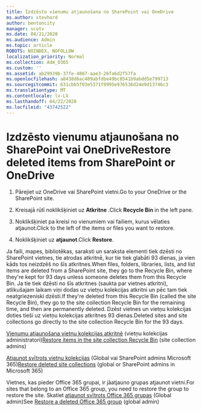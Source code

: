 ```yaml
---
title: Izdzēsto vienumu atjaunošana no SharePoint vai OneDrive
ms.author: stevhord
author: bentoncity
manager: scotv
ms.date: 04/21/2020
ms.audience: Admin
ms.topic: article
ROBOTS: NOINDEX, NOFOLLOW
localization_priority: Normal
ms.collection: Adm_O365
ms.custom: ''
ms.assetid: ab29939b-37fe-4007-aae3-26fa6d2f57fa
ms.openlocfilehash: a8438d6ac489abfdbe49bc8541b9abdd5e799713
ms.sourcegitcommit: 631cbb5f03e5371f0995e976536d24e9d13746c3
ms.translationtype: MT
ms.contentlocale: lv-LV
ms.lasthandoff: 04/22/2020
ms.locfileid: "43742522"
---
```

# <a name="restore-deleted-items-from-sharepoint-or-onedrive"></a><span data-ttu-id="73750-102">Izdzēsto vienumu atjaunošana no SharePoint vai OneDrive</span><span class="sxs-lookup"><span data-stu-id="73750-102">Restore deleted items from SharePoint or OneDrive</span></span>

1. <span data-ttu-id="73750-103">Pārejiet uz OneDrive vai SharePoint vietni.</span><span class="sxs-lookup"><span data-stu-id="73750-103">Go to your OneDrive or the SharePoint site.</span></span>
    
2. <span data-ttu-id="73750-104">Kreisajā rūtī noklikšķiniet uz **Atkritne** .</span><span class="sxs-lookup"><span data-stu-id="73750-104">Click **Recycle Bin** in the left pane.</span></span> 
    
3. <span data-ttu-id="73750-105">Noklikšķiniet pa kreisi no vienumiem vai failiem, kurus vēlaties atjaunot.</span><span class="sxs-lookup"><span data-stu-id="73750-105">Click to the left of the items or files you want to restore.</span></span>
    
4. <span data-ttu-id="73750-106">Noklikšķiniet uz **atjaunot**.</span><span class="sxs-lookup"><span data-stu-id="73750-106">Click **Restore**.</span></span> 
    
<span data-ttu-id="73750-107">Ja faili, mapes, bibliotēkas, saraksti un saraksta elementi tiek dzēsti no SharePoint vietnes, tie atrodas atkritnē, kur tie tiek glabāti 93 dienas, ja vien kāds tos neizdzēš no šīs atkritnes.</span><span class="sxs-lookup"><span data-stu-id="73750-107">When files, folders, libraries, lists, and list items are deleted from a SharePoint site, they go to the Recycle Bin, where they're kept for 93 days unless someone deletes them from this Recycle Bin.</span></span> <span data-ttu-id="73750-108">Ja tie tiek dzēsti no šīs atkritnes (saukta par vietnes atkritni), atlikušajam laikam viņi dodas uz vietņu kolekcijas atkritni un pēc tam tiek neatgriezeniski dzēsti.</span><span class="sxs-lookup"><span data-stu-id="73750-108">If they're deleted from this Recycle Bin (called the site Recycle Bin), they go to the site collection Recycle Bin for the remaining time, and then are permanently deleted.</span></span> <span data-ttu-id="73750-109">Dzēst vietnes un vietņu kolekcijas doties tieši uz vietņu kolekcijas atkritnes 93 dienas.</span><span class="sxs-lookup"><span data-stu-id="73750-109">Deleted sites and site collections go directly to the site collection Recycle Bin for the 93 days.</span></span>
  
<span data-ttu-id="73750-110">[Vienumu atjaunošana vietņu kolekcijas atkritnē](https://go.microsoft.com/fwlink/?linkid=867800) (vietņu kolekcijas administratori)</span><span class="sxs-lookup"><span data-stu-id="73750-110">[Restore items in the site collection Recycle Bin](https://go.microsoft.com/fwlink/?linkid=867800) (site collection admins)</span></span> 
  
<span data-ttu-id="73750-111">[Atjaunot svītrots vietņu kolekcijas](https://go.microsoft.com/fwlink/?linkid=867660) (Global vai SharePoint admins Microsoft 365)</span><span class="sxs-lookup"><span data-stu-id="73750-111">[Restore deleted site collections](https://go.microsoft.com/fwlink/?linkid=867660) (global or SharePoint admins in Microsoft 365)</span></span> 
  
<span data-ttu-id="73750-112">Vietnes, kas pieder Office 365 grupai, ir jāatjauno grupas atjaunot vietni.</span><span class="sxs-lookup"><span data-stu-id="73750-112">For sites that belong to an Office 365 group, you need to restore the group to restore the site.</span></span> <span data-ttu-id="73750-113">Skatiet [atjaunot svītrots Office 365 grupas](https://go.microsoft.com/fwlink/?linkid=867802) (Global admin)</span><span class="sxs-lookup"><span data-stu-id="73750-113">See [Restore a deleted Office 365 group](https://go.microsoft.com/fwlink/?linkid=867802) (global admin)</span></span> 
  

